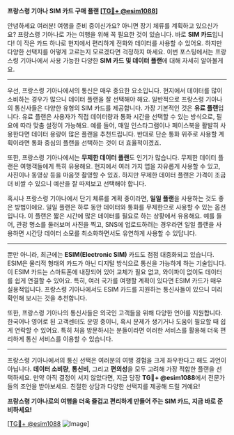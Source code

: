 **프랑스령 기아나 SIM 카드 구매 플랜 [[TG💪+ @esim1088](https://t.me/s/esim1088)]**

안녕하세요 여러분! 여행을 준비 중이신가요? 아니면 장기 체류를 계획하고 있으신가요? 프랑스령 기아나로 가는 여행을 위해 꼭 필요한 것이 있습니다. 바로 **SIM 카드**입니다! 이 작은 카드 하나로 현지에서 편리하게 전화와 데이터를 사용할 수 있어요. 하지만 다양한 선택지를 어떻게 고르는지 모르겠다면 걱정하지 마세요. 이번 포스팅에서는 프랑스령 기아나에서 사용 가능한 다양한 **SIM 카드 및 데이터 플랜**에 대해 자세히 알아볼게요.

---

우선, 프랑스령 기아나에서의 통신은 매우 중요한 요소입니다. 현지에서 데이터를 많이 소비하는 경우가 많으니 데이터 플랜을 잘 선택해야 해요. 일반적으로 프랑스령 기아나의 통신사들은 다양한 유형의 SIM 카드를 제공합니다. 가장 기본적인 것은 **유료 플랜**입니다. 유료 플랜은 사용자가 직접 데이터량과 통화 시간을 선택할 수 있는 방식으로, 필요에 따라 맞춤 설정이 가능해요. 예를 들어, 매일 인스타그램이나 페이스북을 활발히 사용한다면 데이터 용량이 많은 플랜을 추천드립니다. 반대로 단순 통화 위주로 사용할 계획이라면 통화 중심의 플랜을 선택하는 것이 더 효율적이겠죠.

또한, 프랑스령 기아나에서는 **무제한 데이터 플랜**도 인기가 많습니다. 무제한 데이터 플랜은 여행객들에게 특히 유용해요. 현지에서 여러 가지 앱을 자유롭게 사용할 수 있고, 사진이나 동영상 등을 마음껏 촬영할 수 있죠. 하지만 무제한 데이터 플랜은 가격이 조금 더 비쌀 수 있으니 예산을 잘 따져보고 선택해야 합니다.

혹시나 프랑스령 기아나에서 단기 체류를 계획 중이라면, **일일 플랜**을 사용하는 것도 좋은 방법이에요. 일일 플랜은 하루 동안 데이터와 통화를 무제한으로 사용할 수 있는 옵션입니다. 이 플랜은 짧은 시간에 많은 데이터를 필요로 하는 상황에서 유용해요. 예를 들어, 관광 명소를 둘러보며 사진을 찍고, SNS에 업로드하려는 경우라면 일일 플랜을 사용하면 시간당 데이터 소모를 최소화하면서도 유연하게 사용할 수 있답니다.

---

뿐만 아니라, 최근에는 **ESIM(Electronic SIM)** 카드도 점점 대중화되고 있습니다. ESIM은 물리적 형태의 카드가 아닌 디지털 방식으로 통신을 가능하게 하는 기술입니다. 이 ESIM 카드는 스마트폰에 내장되어 있어 교체가 필요 없고, 와이파이 없이도 데이터를 쉽게 연결할 수 있어요. 특히, 여러 국가를 여행할 계획이 있다면 ESIM 카드가 매우 실용적입니다. 프랑스령 기아나에서도 ESIM 카드를 지원하는 통신사들이 있으니 미리 확인해 보시는 것을 추천합니다.

또한, 프랑스령 기아나의 통신사들은 외국인 고객들을 위해 다양한 언어를 지원합니다. 한국어나 영어로 된 고객센터도 운영 중이니, 혹시 문제가 생기거나 도움이 필요할 때 쉽게 연락할 수 있어요. 특히 처음 방문하시는 분들이라면 이러한 서비스를 활용해 더욱 편리하게 통신 서비스를 이용할 수 있습니다.

---

프랑스령 기아나에서의 통신 선택은 여러분의 여행 경험을 크게 좌우한다고 해도 과언이 아닙니다. **데이터 소비량**, **통신비**, 그리고 **편의성**을 모두 고려해 가장 적합한 플랜을 선택하세요. 만약 아직 결정이 서지 않았다면, 지금 당장 **TG💪+ @esim1088**에서 전문가들의 조언을 받아보세요. 친절한 상담과 다양한 선택지를 제공해 드릴 거예요!

**프랑스령 기아나로의 여행을 더욱 즐겁고 편리하게 만들어 주는 SIM 카드, 지금 바로 준비하세요!** 

[[TG💪+ @esim1088](https://t.me/s/esim1088) ![Image](https://i.postimg.cc/Y0z9fWf4/image.png)]